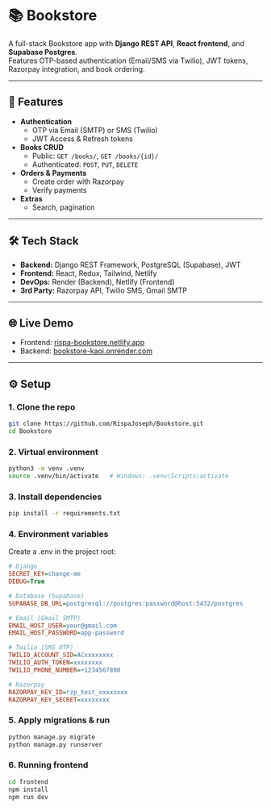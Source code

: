 # 📚 Bookstore

A full-stack Bookstore app with **Django REST API**, **React frontend**, and **Supabase Postgres**.  
Features OTP-based authentication (Email/SMS via Twilio), JWT tokens, Razorpay integration, and book ordering.

---

## 🚀 Features
- **Authentication**
  - OTP via Email (SMTP) or SMS (Twilio)
  - JWT Access & Refresh tokens
- **Books CRUD**
  - Public: `GET /books/`, `GET /books/{id}/`
  - Authenticated: `POST`, `PUT`, `DELETE`
- **Orders & Payments**
  - Create order with Razorpay
  - Verify payments
- **Extras**
  - Search, pagination
  

---

## 🛠️ Tech Stack
- **Backend:** Django REST Framework, PostgreSQL (Supabase), JWT
- **Frontend:** React, Redux, Tailwind, Netlify
- **DevOps:** Render (Backend), Netlify (Frontend)
- **3rd Party:** Razorpay API, Twilio SMS, Gmail SMTP

---

## 🌐 Live Demo
- Frontend: [rispa-bookstore.netlify.app](https://rispa-bookstore.netlify.app/)
- Backend: [bookstore-kaoi.onrender.com](https://bookstore-kaoi.onrender.com/)

---

## ⚙️ Setup

### 1. Clone the repo
```bash
git clone https://github.com/RispaJoseph/Bookstore.git
cd Bookstore
```

### 2. Virtual environment
```bash
python3 -m venv .venv
source .venv/bin/activate   # Windows: .venv\Scripts\activate
```

### 3. Install dependencies
```bash
pip install -r requirements.txt
```

### 4. Environment variables
Create a .env in the project root:
```ini
# Django
SECRET_KEY=change-me
DEBUG=True

# Database (Supabase)
SUPABASE_DB_URL=postgresql://postgres:password@host:5432/postgres

# Email (Gmail SMTP)
EMAIL_HOST_USER=your@gmail.com
EMAIL_HOST_PASSWORD=app-password

# Twilio (SMS OTP)
TWILIO_ACCOUNT_SID=ACxxxxxxxx
TWILIO_AUTH_TOKEN=xxxxxxxx
TWILIO_PHONE_NUMBER=+1234567890

# Razorpay
RAZORPAY_KEY_ID=rzp_test_xxxxxxxx
RAZORPAY_KEY_SECRET=xxxxxxxx

```

### 5. Apply migrations & run
```bash
python manage.py migrate
python manage.py runserver
```

### 6. Running frontend
```bash
cd frontend
npm install
npm run dev
```


